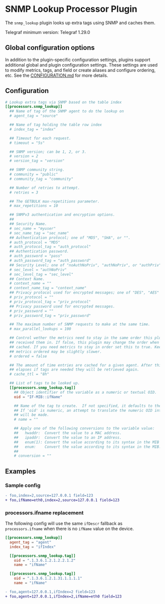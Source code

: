 # SNMP Lookup Processor Plugin

The `snmp_lookup` plugin looks up extra tags using SNMP and caches them.

Telegraf minimum version: Telegraf 1.29.0

## Global configuration options <!-- @/docs/includes/plugin_config.md -->

In addition to the plugin-specific configuration settings, plugins support
additional global and plugin configuration settings. These settings are used to
modify metrics, tags, and field or create aliases and configure ordering, etc.
See the [CONFIGURATION.md][CONFIGURATION.md] for more details.

[CONFIGURATION.md]: ../../../docs/CONFIGURATION.md#plugins

## Configuration

```toml @sample.conf
# Lookup extra tags via SNMP based on the table index
[[processors.snmp_lookup]]
  ## Name of tag of the SNMP agent to do the lookup on
  # agent_tag = "source"

  ## Name of tag holding the table row index
  # index_tag = "index"

  ## Timeout for each request.
  # timeout = "5s"

  ## SNMP version; can be 1, 2, or 3.
  # version = 2
  # version_tag = "version"

  ## SNMP community string.
  # community = "public"
  # community_tag = "community"

  ## Number of retries to attempt.
  # retries = 3

  ## The GETBULK max-repetitions parameter.
  # max_repetitions = 10

  ## SNMPv3 authentication and encryption options.
  ##
  ## Security Name.
  # sec_name = "myuser"
  # sec_name_tag = "sec_name"  
  ## Authentication protocol; one of "MD5", "SHA", or "".
  # auth_protocol = "MD5"
  # auth_protocol_tag = "auth_protocol"
  ## Authentication password.
  # auth_password = "pass"
  # auth_password_tag = "auth_password"
  ## Security Level; one of "noAuthNoPriv", "authNoPriv", or "authPriv".
  # sec_level = "authNoPriv"
  # sec_level_tag = "sec_level"
  ## Context Name.
  # context_name = ""
  # context_name_tag = "context_name"
  ## Privacy protocol used for encrypted messages; one of "DES", "AES" or "".
  # priv_protocol = ""
  # priv_protocol_tag = "priv_protocol"
  ## Privacy password used for encrypted messages.
  # priv_password = ""
  # priv_password_tag = "priv_password"

  ## The maximum number of SNMP requests to make at the same time.
  # max_parallel_lookups = 100

  ## Control wether the metrics need to stay in the same order this plugin
  ## received them in. If false, this plugin may change the order when data is
  ## cached. If you need metrics to stay in order set this to true. Keeping the
  ## metrics ordered may be slightly slower.
  # ordered = false

  ## The amount of time entries are cached for a given agent. After this period
  ## elapses if tags are needed they will be retrieved again.
  # cache_ttl = "8h"

  ## List of tags to be looked up.
  [[processors.snmp_lookup.tag]]
    ## Object identifier of the variable as a numeric or textual OID.
    oid = "IF-MIB::ifName"

    ## Name of the tag to create.  If not specified, it defaults to the value of 'oid'.
    ## If 'oid' is numeric, an attempt to translate the numeric OID into a textual OID
    ## will be made.
    # name = ""

    ## Apply one of the following conversions to the variable value:
    ##   hwaddr:  Convert the value to a MAC address.
    ##   ipaddr:  Convert the value to an IP address.
    ##   enum(1): Convert the value according to its syntax in the MIB (full).
    ##   enum:    Convert the value according to its syntax in the MIB.
    ##
    # conversion = ""
```

## Examples

### Sample config

```diff
- foo,index=2,source=127.0.0.1 field=123
+ foo,ifName=eth0,index=2,source=127.0.0.1 field=123
```

### processors.ifname replacement

The following config will use the same `ifDescr` fallback as `processors.ifname`
when there is no `ifName` value on the device.

```toml
[[processors.snmp_lookup]]
  agent_tag = "agent"
  index_tag = "ifIndex"

  [[processors.snmp_lookup.tag]]
    oid = ".1.3.6.1.2.1.2.2.1.2"
    name = "ifName"

  [[processors.snmp_lookup.tag]]
    oid = ".1.3.6.1.2.1.31.1.1.1.1"
    name = "ifName"
```

```diff
- foo,agent=127.0.0.1,ifIndex=2 field=123
+ foo,agent=127.0.0.1,ifIndex=2,ifName=eth0 field=123
```
